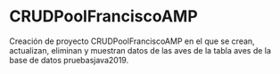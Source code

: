 # CRUDPoolFranciscoAMP
Creación de proyecto CRUDPoolFranciscoAMP en el que se crean, actualizan, eliminan y muestran datos de las aves de la tabla aves de la base de datos pruebasjava2019.
